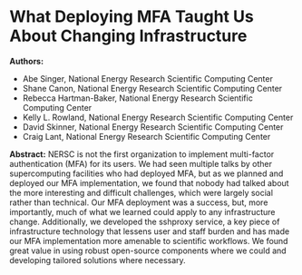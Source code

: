 # What Deploying MFA Taught Us About Changing Infrastructure

**Authors:**
* Abe Singer, National Energy Research Scientific Computing Center
* Shane Canon, National Energy Research Scientific Computing Center
* Rebecca Hartman-Baker, National Energy Research Scientific Computing Center
* Kelly L. Rowland, National Energy Research Scientific Computing Center
* David Skinner, National Energy Research Scientific Computing Center
* Craig Lant, National Energy Research Scientific Computing Center

**Abstract:**
NERSC is not the first organization to implement multi-factor authentication (MFA) for its users. We had seen multiple talks by other supercomputing facilities who had deployed MFA, but as we planned and deployed our MFA implementation, we found that nobody had talked about the more interesting and difficult challenges, which were largely social rather than technical. Our MFA deployment was a success, but, more importantly, much of what we learned could apply to any infrastructure change. Additionally, we developed the sshproxy service, a key piece of infrastructure technology that lessens user and staff burden and has made our MFA implementation more amenable to scientific workflows. We found great value in using robust open-source components where we could and developing tailored solutions where necessary.
